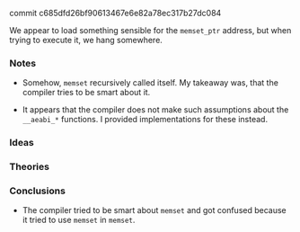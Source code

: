 commit c685dfd26bf90613467e6e82a78ec317b27dc084

We appear to load something sensible for the `memset_ptr` address, but when trying to execute it, we hang somewhere.

### Notes

-   Somehow, `memset` recursively called itself.
    My takeaway was, that the compiler tries to be smart about it.

-   It appears that the compiler does not make such assumptions about the `__aeabi_*` functions.
    I provided implementations for these instead.

### Ideas

### Theories

### Conclusions

-   The compiler tried to be smart about `memset` and got confused because it tried to use `memset` in `memset`.

